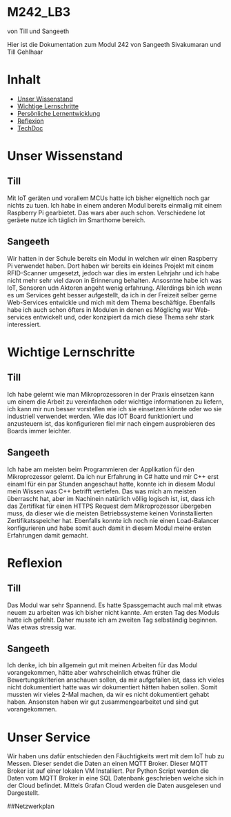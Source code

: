 # M242_LB3
von Till und Sangeeth

Hier ist die Dokumentation zum Modul 242 von Sangeeth Sivakumaran und Till Gehlhaar

# Inhalt

* [Unser Wissenstand]()
* [Wichtige Lernschritte]()
* [Persönliche Lernentwicklung]()
* [Reflexion]()
* [TechDoc]()

# Unser Wissenstand

## Till

Mit IoT geräten und vorallem MCUs hatte ich bisher eigneltich noch gar nichts zu tuen. Ich habe in einem anderen Modul bereits einmalig mit einem Raspberry Pi gearbietet. Das wars aber auch schon. Verschiedene Iot geräete nutze ich täglich im Smarthome bereich.  

## Sangeeth

Wir hatten in der Schule bereits ein Modul in welchen wir einen Raspberry Pi verwendet haben. Dort haben wir bereits ein kleines Projekt mit einem RFID-Scanner umgesetzt, jedoch war dies im ersten Lehrjahr und ich habe nicht mehr sehr viel davon in Erinnerung behalten. Ansosntne habe ich was IoT, Sensoren udn Aktoren angeht wenig erfahrung. Allerdings bin ich wenn es um Services geht besser aufgestellt, da ich in der Freizeit selber gerne Web-Services entwickle und mich mit dem Thema beschäftige. Ebenfalls habe ich auch schon öfters in Modulen in denen es Möglichg war Web-services entwickelt und, oder konzipiert da mich diese Thema sehr stark interessiert.

# Wichtige Lernschritte

## Till

Ich habe gelernt wie man Mikroprozessoren in der Praxis einsetzen kann um einem die Arbeit zu vereinfachen oder wichtige informationen zu liefern, ich kann mir nun besser vorstellen wie ich sie einsetzen könnte oder wo sie industriell verwendet werden. Wie das IOT Board funktioniert und anzusteuern ist, das konfigurieren fiel mir nach eingem ausprobieren des Boards immer leichter.

## Sangeeth

Ich habe am meisten beim Programmieren der Applikation für den Mikroprozessor gelernt. Da ich nur Erfahrung in C# hatte und mir C++ erst einaml für ein par Stunden angeschaut hatte, konnte ich in diesem Modul mein Wissen was C++ betrifft vertiefen. Das was mich am meisten überrascht hat, aber im Nachinein natürlich völlig logisch ist, ist, dass ich das Zertifikat für einen HTTPS Request dem Mikroprozessor übergeben muss, da dieser wie die meisten Betriebssysteme keinen Vorinstallierten Zertifikatsspeicher hat. Ebenfalls konnte ich noch nie einen Load-Balancer konfigurieren und habe somit auch damit in diesem Modul meine ersten Erfahrungen damit gemacht.

# Reflexion

## Till

Das Modul war sehr Spannend. Es hatte Spassgemacht auch mal mit etwas neuem zu arbeiten was ich bisher nicht kannte. Am ersten Tag des Moduls hatte ich gefehlt. Daher musste ich am zweiten Tag selbständig beginnen. Was etwas stressig war. 


## Sangeeth

Ich denke, ich bin allgemein gut mit meinen Arbeiten für das Modul vorangekommen, hätte aber wahrscheinlich etwas früher die Bewertungskriterien anschauen sollen, da mir aufgefallen ist, dass ich vieles nicht dokumentiert hatte was wir dokumentiert hätten haben sollen. Somit mussten wir vieles 2-Mal machen, da wir es nicht dokumentiert gehabt haben. Ansonsten haben wir gut zusammengearbeitet und sind gut vorangekommen.

# Unser Service

Wir haben uns dafür entschieden den Fäuchtigkeits wert mit dem IoT hub zu Messen. Dieser sendet die Daten an einen MQTT Broker. Dieser MQTT Broker ist auf einer lokalen VM Installiert. Per Python Script werden die Daten vom MQTT Broker in eine SQL Datenbank geschrieben welche sich in der Cloud befindet. Mittels Grafan Cloud werden die Daten ausgelesen und Dargestellt. 

##Netzwerkplan



